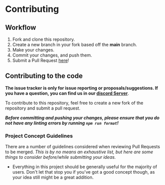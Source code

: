 # Contributing

## Workflow

1. Fork and clone this repository.
2. Create a new branch in your fork based off the **main** branch.
3. Make your changes.
4. Commit your changes, and push them.
5. Submit a Pull Request [here]!

## Contributing to the code

**The issue tracker is only for issue reporting or proposals/suggestions. If you have a question, you can find us in our [discord Server][discord server]**.

To contribute to this repository, feel free to create a new fork of the repository and
submit a pull request.

**_Before committing and pushing your changes, please ensure that you do not have any linting errors by running `npm run format`!_**

### Project Concept Guidelines

There are a number of guidelines considered when reviewing Pull Requests to be merged. _This is by no means an exhaustive list, but here are some things to consider before/while submitting your ideas._

-   Everything in this project should be generally useful for the majority of users. Don't let that stop you if you've got a good concept though, as your idea still might be a great addition.

[discord server]: https://discord.gg/fYAW7BT5FD
[here]: https://github.com/oadpoaw/disclosure-bot/pulls
[node.js]: https://nodejs.org/en/download/
[yarn]: https://yarnpkg.com/getting-started/install
